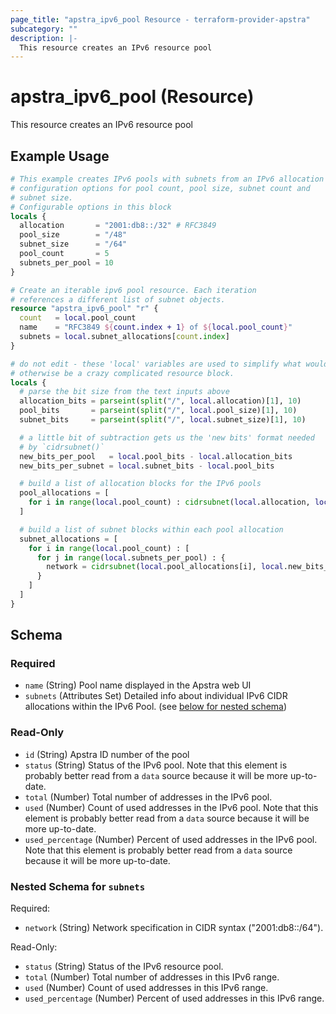 ```yaml
---
page_title: "apstra_ipv6_pool Resource - terraform-provider-apstra"
subcategory: ""
description: |-
  This resource creates an IPv6 resource pool
---
```


# apstra_ipv6_pool (Resource)

This resource creates an IPv6 resource pool

## Example Usage

```terraform
# This example creates IPv6 pools with subnets from an IPv6 allocation with
# configuration options for pool count, pool size, subnet count and
# subnet size.
# Configurable options in this block
locals {
  allocation       = "2001:db8::/32" # RFC3849
  pool_size        = "/48"
  subnet_size      = "/64"
  pool_count       = 5
  subnets_per_pool = 10
}

# Create an iterable ipv6 pool resource. Each iteration
# references a different list of subnet objects.
resource "apstra_ipv6_pool" "r" {
  count   = local.pool_count
  name    = "RFC3849 ${count.index + 1} of ${local.pool_count}"
  subnets = local.subnet_allocations[count.index]
}

# do not edit - these 'local' variables are used to simplify what would
# otherwise be a crazy complicated resource block.
locals {
  # parse the bit size from the text inputs above
  allocation_bits = parseint(split("/", local.allocation)[1], 10)
  pool_bits       = parseint(split("/", local.pool_size)[1], 10)
  subnet_bits     = parseint(split("/", local.subnet_size)[1], 10)

  # a little bit of subtraction gets us the 'new bits' format needed
  # by `cidrsubnet()`
  new_bits_per_pool   = local.pool_bits - local.allocation_bits
  new_bits_per_subnet = local.subnet_bits - local.pool_bits

  # build a list of allocation blocks for the IPv6 pools
  pool_allocations = [
    for i in range(local.pool_count) : cidrsubnet(local.allocation, local.new_bits_per_pool, i)
  ]

  # build a list of subnet blocks within each pool allocation
  subnet_allocations = [
    for i in range(local.pool_count) : [
      for j in range(local.subnets_per_pool) : {
        network = cidrsubnet(local.pool_allocations[i], local.new_bits_per_subnet, j)
      }
    ]
  ]
}
```

<!-- schema generated by tfplugindocs -->
## Schema

### Required

- `name` (String) Pool name displayed in the Apstra web UI
- `subnets` (Attributes Set) Detailed info about individual IPv6 CIDR allocations within the IPv6 Pool. (see [below for nested schema](#nestedatt--subnets))

### Read-Only

- `id` (String) Apstra ID number of the pool
- `status` (String) Status of the IPv6 pool. Note that this element is probably better read from a `data` source because it will be more up-to-date.
- `total` (Number) Total number of addresses in the IPv6 pool.
- `used` (Number) Count of used addresses in the IPv6 pool. Note that this element is probably better read from a `data` source because it will be more up-to-date.
- `used_percentage` (Number) Percent of used addresses in the IPv6 pool. Note that this element is probably better read from a `data` source because it will be more up-to-date.

<a id="nestedatt--subnets"></a>
### Nested Schema for `subnets`

Required:

- `network` (String) Network specification in CIDR syntax ("2001:db8::/64").

Read-Only:

- `status` (String) Status of the IPv6 resource pool.
- `total` (Number) Total number of addresses in this IPv6 range.
- `used` (Number) Count of used addresses in this IPv6 range.
- `used_percentage` (Number) Percent of used addresses in this IPv6 range.
